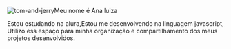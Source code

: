 ![tom-and-jerry](https://github.com/anaagobiss/anaagobiss/assets/145782964/d85afe62-15e9-4489-819f-9031f20cd317)Meu nome é Ana luiza

Estou estudando na alura,Estou me desenvolvendo na linguagem javascript, Utilizo ess espaço para minha organização e compartilhamento dos meus projetos desenvolvidos. 


